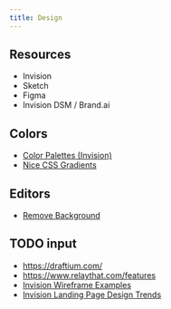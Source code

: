```yaml
---
title: Design
---
```


## Resources
- Invision
- Sketch
- Figma
- Invision DSM / Brand.ai

## Colors
- [Color Palettes (Invision)](https://www.invisionapp.com/blog/color-palettes/)
- [Nice CSS Gradients](https://cssgradient.io/swatches/)

## Editors
- [Remove Background](https://www.remove.bg/)

## TODO input
- https://draftium.com/
- https://www.relaythat.com/features
- [Invision Wireframe Examples](https://www.invisionapp.com/blog/wireframe-examples/)
- [Invision Landing Page Design Trends](https://www.invisionapp.com/blog/landing-page-design-trends/)
